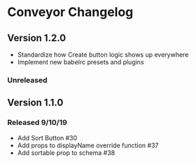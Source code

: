 # Conveyor Changelog

## Version 1.2.0

-   Standardize how Create button logic shows up everywhere
-   Implement new babelrc presets and plugins

### Unreleased

## Version 1.1.0

### Released 9/10/19
-   Add Sort Button #30
-   Add props to displayName override function #37
-   Add sortable prop to schema #38
